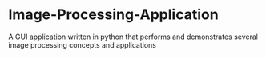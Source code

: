 # Image-Processing-Application
A GUI application written in python that performs and demonstrates several image processing concepts and applications
